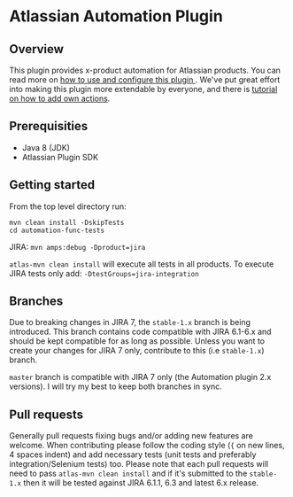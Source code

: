 # Atlassian Automation Plugin

## Overview
This plugin provides x-product automation for Atlassian products. You can read more on [how to use and configure this plugin ](https://blogs.atlassian.com/2014/02/atlassian-support-uses-jira-automation-plugin/).
We've put great effort into making this plugin more extendable by everyone, and there is [tutorial on how to add own actions](http://blogs.atlassian.com/2014/02/extending-jira-automation-plugin/).

## Prerequisities

* Java 8 (JDK)
* Atlassian Plugin SDK


## Getting started

From the top level directory run:

    mvn clean install -DskipTests
    cd automation-func-tests

JIRA: `mvn amps:debug -Dproduct=jira`

`atlas-mvn clean install` will execute all tests in all products.  To execute JIRA tests only add:
`-DtestGroups=jira-integration`


## Branches

Due to breaking changes in JIRA 7, the `stable-1.x` branch is being introduced. This branch contains code compatible with JIRA 6.1-6.x and should be kept compatible for as long as possible. 
Unless you want to create your changes for JIRA 7 only, contribute to this (i.e `stable-1.x`) branch.

`master` branch is compatible with JIRA 7 only (the Automation plugin 2.x versions). I will try my best to keep both branches in sync. 


## Pull requests

Generally pull requests fixing bugs and/or adding new features are welcome. When contributing please follow the coding style (`{` on new lines, 4 spaces indent) and add necessary tests (unit tests and preferably integration/Selenium tests) too.
Please note that each pull requests will need to pass `atlas-mvn clean install` and if it's submitted to the `stable-1.x` then it will be tested against JIRA 6.1.1, 6.3 and latest 6.x release.